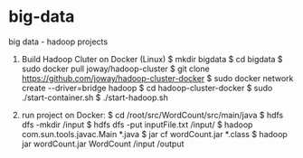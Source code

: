 # big-data
big data - hadoop projects

1. Build Hadoop Cluter on Docker (Linux)
$ mkdir bigdata
$ cd bigdata
$ sudo docker pull joway/hadoop-cluster
$ git clone https://github.com/joway/hadoop-cluster-docker
$ sudo docker network create --driver=bridge hadoop
$ cd hadoop-cluster-docker
$ sudo ./start-container.sh
$ ./start-hadoop.sh

2. run project on Docker:
$ cd /root/src/WordCount/src/main/java
$ hdfs dfs -mkdir /input
$ hdfs dfs -put inputFile.txt /input/ 
$ hadoop com.sun.tools.javac.Main *.java 
$ jar cf wordCount.jar *.class
$ hadoop jar wordCount.jar WordCount /input /output 
